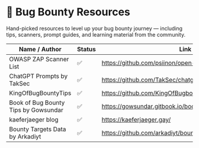 # 🐞 Bug Bounty Resources

Hand-picked resources to level up your bug bounty journey — including tips, scanners, prompt guides, and learning material from the community.

| Name / Author                       | Status | Link                                                                 |
|------------------------------------|--------|----------------------------------------------------------------------|
| OWASP ZAP Scanner List             | ✅     | https://github.com/psiinon/open-source-web-scanners                 |
| ChatGPT Prompts by TakSec          | ✅     | https://github.com/TakSec/chatgpt-prompts-bug-bounty                |
| KingOfBugBountyTips                | ✅     | https://github.com/KingOfBugbounty/KingOfBugBountyTips              |
| Book of Bug Bounty Tips by Gowsundar | ✅   | https://gowsundar.gitbook.io/book-of-bugbounty-tips                 |
| kaeferjaeger blog                  | ✅     | https://kaeferjaeger.gay/                                           |
| Bounty Targets Data by Arkadiyt      | ✅     | https://github.com/arkadiyt/bounty-targets-data                           |
